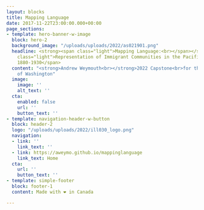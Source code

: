 ```yaml
---
layout: blocks
title: Mapping Language
date: 2017-11-22T23:00:00.000+00:00
page_sections:
- template: hero-banner-w-image
  block: hero-2
  background_image: "/uploads/uploads/2022/as021901.png"
  headline: <strong><span class="light">Mapping Language:<br></span></strong><span
    class="light">Representation of Immigrant Communities in the Pacific Northwest,
    1880-1930</span>
  content: "<strong>Andrew Weymouth<br></strong>2022 Capstone<br>for the University
    of Washington"
  image:
    image: ''
    alt_text: ''
  cta:
    enabled: false
    url: ''
    button_text: ''
- template: navigation-header-w-button
  block: header-2
  logo: "/uploads/uploads/2022/ill030_logo.png"
  navigation:
  - link: ''
    link_text: ''
  - link: https://aweymo.github.io/mappinglanguage
    link_text: Home
  cta:
    url: ''
    button_text: ''
- template: simple-footer
  block: footer-1
  content: Made with ❤︎ in Canada

---
```

